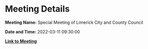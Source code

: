 # Meeting Details

**Meeting Name:** Special Meeting of Limerick City and County Council

**Date and Time:** 2022-03-11 09:30:00

**[Link to Meeting](https://www.limerick.ie/council/whats-on/special-meeting-limerick-city-and-county-council-49)**
